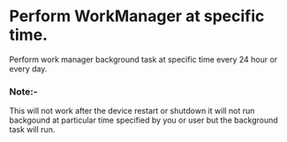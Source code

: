 # Perform WorkManager at specific time.
Perform work manager background task at specific time every 24 hour or every day.

### Note:-
This will not work after the device restart or shutdown it will not run backgound 
at particular time specified by you or user but the background task will run.
